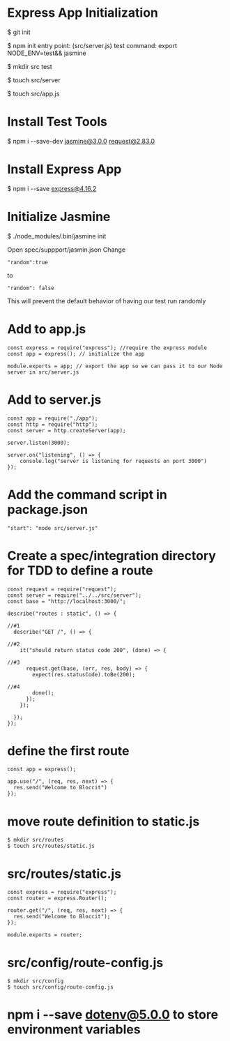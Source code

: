 # Express App Initialization

$ git init

$ npm init
entry point: (src/server.js)
test command: export NODE_ENV=test&& jasmine

$ mkdir src test

$ touch src/server

$ touch src/app.js


# Install Test Tools

$ npm i --save-dev jasmine@3.0.0 request@2.83.0

# Install Express App
$ npm i --save express@4.16.2



# Initialize Jasmine
$ ./node_modules/.bin/jasmine init

Open spec/suppport/jasmin.json
Change 
```
"random":true
```
to 
```
"random": false
```
This will prevent the default behavior of having our test run randomly


# Add to app.js
```
const express = require("express"); //require the express module
const app = express(); // initialize the app

module.exports = app; // export the app so we can pass it to our Node server in src/server.js

```


# Add to server.js
```
const app = require("./app");
const http = require("http");
const server = http.createServer(app);

server.listen(3000);

server.on("listening", () => {
    console.log("server is listening for requests on port 3000")
});
```

# Add the command script in package.json
```
"start": "node src/server.js"
```

# Create a spec/integration directory for TDD to define a route
```
const request = require("request");
const server = require("../../src/server");
const base = "http://localhost:3000/";

describe("routes : static", () => {

//#1
  describe("GET /", () => {

//#2
    it("should return status code 200", (done) => {

//#3
      request.get(base, (err, res, body) => {
        expect(res.statusCode).toBe(200);

//#4
        done();
      });
    });

  });
});
```

# define the first route
 ```
 const app = express();

 app.use("/", (req, res, next) => {
   res.send("Welcome to Bloccit")
 });
 ```

# move route definition to static.js
```
$ mkdir src/routes
$ touch src/routes/static.js
```


# src/routes/static.js
```
const express = require("express");
const router = express.Router();

router.get("/", (req, res, next) => {
  res.send("Welcome to Bloccit");
});

module.exports = router;
```

# src/config/route-config.js
```
$ mkdir src/config
$ touch src/config/route-config.js
```



#  npm i --save dotenv@5.0.0 to store environment variables